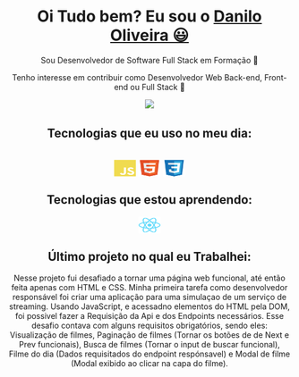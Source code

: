   <div>
  
  <h1 align="center">
    Oi Tudo bem? Eu sou o 
    <a href="https://github.com/danilolliveira">Danilo Oliveira 😃️</a>
  </h1>
  
  <p align="center">
    Sou Desenvolvedor de Software Full Stack em Formação 🌱
  </p>
  
  <p align="center">
    Tenho interesse em contribuir como Desenvolvedor Web Back-end, Front-end ou Full Stack 🤝
  </p>
  
</div>

<div align="center">
  <a href="https://github.com/danilolliveira">
    <img height="150em" src="https://github-readme-stats.vercel.app/api?username=danilolliveira&count_private=true&include_all_commits=true&show_icons=true&theme=dracula&hide_border=false&show_owner=true"/>
  </a>
</div> 
  
<div align="center">
  
  ## Tecnologias que eu uso no meu dia:

<div style="display: inline_block"><br>
  <img align="center" alt="Dan-Js" height="30" width="40" src="https://raw.githubusercontent.com/devicons/devicon/master/icons/javascript/javascript-plain.svg"> 
 
  <img align="center" alt="Dan-HTML" height="30" width="40" src="https://raw.githubusercontent.com/devicons/devicon/master/icons/html5/html5-original.svg">
 
 <img align="center" alt="Dan-CSS" height="30" width="40" src="https://raw.githubusercontent.com/devicons/devicon/master/icons/css3/css3-original.svg">
 
 ## Tecnologias que estou aprendendo:
 
  <img align="center" alt="Dan-React" height="30" width="40" src="https://raw.githubusercontent.com/devicons/devicon/master/icons/react/react-original.svg">
  
</div>
  
 
    
   ## Último projeto no qual eu Trabalhei:
   <p align="center">
    Nesse projeto fui desafiado a tornar uma página web funcional, até então feita apenas com HTML e CSS. Minha primeira tarefa como desenvolvedor responsável foi criar uma aplicação para uma simulaçao de um serviço de streaming. Usando JavaScript, e acessadno elementos do HTML pela DOM, foi possivel fazer a Requisição da Api e dos Endpoints necessários. Esse desafio contava com alguns requisitos obrigatórios, sendo eles: Visualização de filmes, Paginação de filmes (Tornar os botões de de Next e Prev funcionais), Busca de filmes (Tornar o input de buscar funcional), Filme do dia (Dados requisitados do endpoint respónsavel) e Modal de filme (Modal exibido ao clicar na capa do filme).
  </p> 
        
      
  
  

